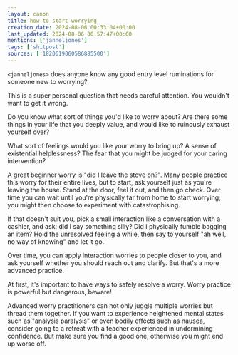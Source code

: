 ```yaml
---
layout: canon
title: how to start worrying
creation_date: 2024-08-06 00:33:04+00:00
last_updated: 2024-08-06 00:57:47+00:00
mentions: ['janneljones']
tags: ['shitpost']
sources: ['1820619060586885500']
---
```


`<janneljones>` does anyone know any good entry level ruminations for someone new to worrying?  

This is a super personal question that needs careful attention. You wouldn't want to get it wrong.  
  
Do you know what sort of things you'd like to worry about? Are there some things in your life that you deeply value, and would like to ruinously exhaust yourself over?  

What sort of feelings would you like your worry to bring up? A sense of existential helplessness? The fear that you might be judged for your caring intervention?  

A great beginner worry is "did I leave the stove on?". Many people practice this worry for their entire lives, but to start, ask yourself just as you're leaving the house. Stand at the door, feel it out, and then go check. Over time you can wait until you're physically far from home to start worrying; you might then choose to experiment with catastrophising.

If that doesn't suit you, pick a small interaction like a conversation with a cashier, and ask: did I say something silly? Did I physically fumble bagging an item? Hold the unresolved feeling a while, then say to yourself "ah well, no way of knowing" and let it go.  

Over time, you can apply interaction worries to people closer to you, and ask yourself whether you should reach out and clarify. But that's a more advanced practice.
  
At first, it's important to have ways to safely resolve a worry. Worry practice is powerful but dangerous, beware!  

Advanced worry practitioners can not only juggle multiple worries but thread them together. If you want to experience heightened mental states such as "analysis paralysis" or even bodily effects such as nausea, consider going to a retreat with a teacher experienced in undermining confidence. But make sure you find a good one, otherwise you might end up worse off.
